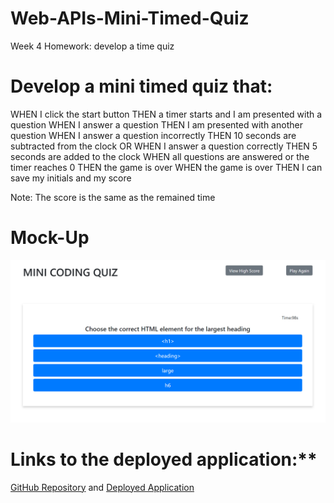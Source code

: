 # Web-APIs-Mini-Timed-Quiz
Week 4 Homework: develop a time quiz

# Develop a mini timed quiz that:
WHEN I click the start button
THEN a timer starts and I am presented with a question
WHEN I answer a question
THEN I am presented with another question
WHEN I answer a question incorrectly
THEN 10 seconds are subtracted from the clock
OR WHEN I answer a question correctly
THEN 5 seconds are added to the clock
WHEN all questions are answered or the timer reaches 0
THEN the game is over
WHEN the game is over
THEN I can save my initials and my score

Note: The score is the same as the remained time


# Mock-Up
![timed quiz demo](./asset/screenshot.jpg)

# Links to the deployed application:**
[GitHub Repository](https://github.com/hanhle1989/Web-APIs-Mini-Timed-Quiz)
and [Deployed Application](https://hanhle1989.github.io/Web-APIs-Mini-Timed-Quiz/)